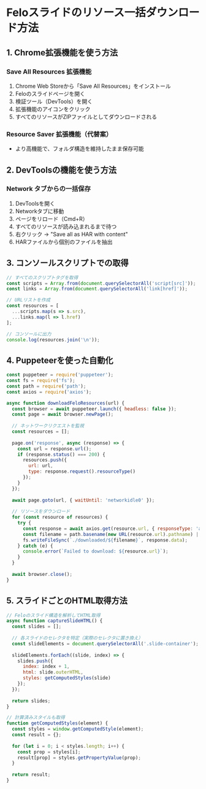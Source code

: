 # Feloスライドのリソース一括ダウンロード方法

## 1. Chrome拡張機能を使う方法

### Save All Resources 拡張機能
1. Chrome Web Storeから「Save All Resources」をインストール
2. Feloのスライドページを開く
3. 検証ツール（DevTools）を開く
4. 拡張機能のアイコンをクリック
5. すべてのリソースがZIPファイルとしてダウンロードされる

### Resource Saver 拡張機能（代替案）
- より高機能で、フォルダ構造を維持したまま保存可能

## 2. DevToolsの機能を使う方法

### Network タブからの一括保存
1. DevToolsを開く
2. Networkタブに移動
3. ページをリロード（Cmd+R）
4. すべてのリソースが読み込まれるまで待つ
5. 右クリック → "Save all as HAR with content"
6. HARファイルから個別のファイルを抽出

## 3. コンソールスクリプトでの取得

```javascript
// すべてのスクリプトタグを取得
const scripts = Array.from(document.querySelectorAll('script[src]'));
const links = Array.from(document.querySelectorAll('link[href]'));

// URLリストを作成
const resources = [
  ...scripts.map(s => s.src),
  ...links.map(l => l.href)
];

// コンソールに出力
console.log(resources.join('\n'));
```

## 4. Puppeteerを使った自動化

```javascript
const puppeteer = require('puppeteer');
const fs = require('fs');
const path = require('path');
const axios = require('axios');

async function downloadFeloResources(url) {
  const browser = await puppeteer.launch({ headless: false });
  const page = await browser.newPage();
  
  // ネットワークリクエストを監視
  const resources = [];
  
  page.on('response', async (response) => {
    const url = response.url();
    if (response.status() === 200) {
      resources.push({
        url: url,
        type: response.request().resourceType()
      });
    }
  });
  
  await page.goto(url, { waitUntil: 'networkidle0' });
  
  // リソースをダウンロード
  for (const resource of resources) {
    try {
      const response = await axios.get(resource.url, { responseType: 'arraybuffer' });
      const filename = path.basename(new URL(resource.url).pathname) || 'index.html';
      fs.writeFileSync(`./downloaded/${filename}`, response.data);
    } catch (e) {
      console.error(`Failed to download: ${resource.url}`);
    }
  }
  
  await browser.close();
}
```

## 5. スライドごとのHTML取得方法

```javascript
// Feloのスライド構造を解析してHTML取得
async function captureSlideHTML() {
  const slides = [];
  
  // 各スライドのセレクタを特定（実際のセレクタに置き換え）
  const slideElements = document.querySelectorAll('.slide-container'); // 要調整
  
  slideElements.forEach((slide, index) => {
    slides.push({
      index: index + 1,
      html: slide.outerHTML,
      styles: getComputedStyles(slide)
    });
  });
  
  return slides;
}

// 計算済みスタイルも取得
function getComputedStyles(element) {
  const styles = window.getComputedStyle(element);
  const result = {};
  
  for (let i = 0; i < styles.length; i++) {
    const prop = styles[i];
    result[prop] = styles.getPropertyValue(prop);
  }
  
  return result;
}
```